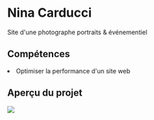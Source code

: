 <h1>Nina Carducci</h1>
<p>Site d'une photographe portraits & événementiel</p>
<h2>Compétences</h2>
<li>Optimiser la performance d'un site web</li>



<h2>Aperçu du projet</h2>
<img src="https://github.com/ValerianMermoz/Sophie_Bluel/blob/main/assets/images/Overview.png">
